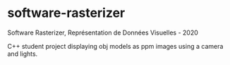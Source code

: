 # software-rasterizer
Software Rasterizer, Représentation de Données Visuelles - 2020

C++ student project displaying obj models as ppm images using a camera and lights.
